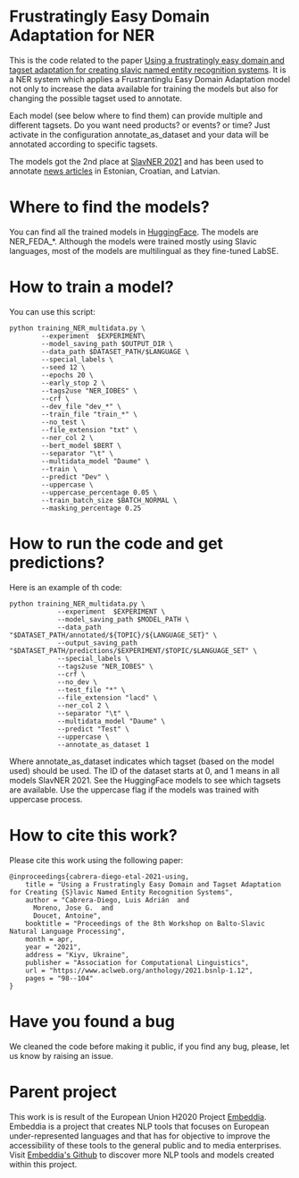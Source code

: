 # Frustratingly Easy Domain Adaptation for NER

This is the code related to the paper [Using a frustratingly easy domain and tagset adaptation for creating slavic named entity recognition systems](https://www.aclweb.org/anthology/2021.bsnlp-1.12/). It is a NER system which applies a Frustrantinglu Easy Domain Adaptation model not only to increase the data available for training the models but also for changing the possible tagset used to annotate.

Each model (see below where to find them) can provide multiple and different tagsets. Do you want need products? or events? or time? Just activate in the configuration annotate_as_dataset and your data will be annotated according to specific tagsets.

The models got the 2nd place at [SlavNER 2021](http://bsnlp.cs.helsinki.fi/shared-task.html) and has been used to annotate [news articles](https://clarin.si/repository/xmlui/handle/11356/1485) in Estonian, Croatian, and Latvian.

# Where to find the models?

You can find all the trained models in [HuggingFace](https://huggingface.co/creat89). The models are NER_FEDA\_*. Although the models were trained mostly using Slavic languages, most of the models are multilingual as they fine-tuned LabSE.

# How to train a model?

You can use this script:

```
python training_NER_multidata.py \
		--experiment  $EXPERIMENT\
		--model_saving_path $OUTPUT_DIR \
		--data_path $DATASET_PATH/$LANGUAGE \
		--special_labels \
		--seed 12 \
		--epochs 20 \
		--early_stop 2 \
		--tags2use "NER_IOBES" \
		--crf \
		--dev_file "dev_*" \
		--train_file "train_*" \
		--no_test \
		--file_extension "txt" \
		--ner_col 2 \
		--bert_model $BERT \
		--separator "\t" \
		--multidata_model "Daume" \
		--train \
		--predict "Dev" \
		--uppercase \
		--uppercase_percentage 0.05 \
		--train_batch_size $BATCH_NORMAL \
		--masking_percentage 0.25
```

# How to run the code and get predictions?

Here is an example of th code:

```
python training_NER_multidata.py \
			--experiment  $EXPERIMENT \
			--model_saving_path $MODEL_PATH \
			--data_path "$DATASET_PATH/annotated/${TOPIC}/${LANGUAGE_SET}" \
			--output_saving_path "$DATASET_PATH/predictions/$EXPERIMENT/$TOPIC/$LANGUAGE_SET" \
			--special_labels \
			--tags2use "NER_IOBES" \
			--crf \
			--no_dev \
			--test_file "*" \
			--file_extension "lacd" \
			--ner_col 2 \
			--separator "\t" \
			--multidata_model "Daume" \
			--predict "Test" \
			--uppercase \
			--annotate_as_dataset 1
```

Where annotate_as_dataset indicates which tagset (based on the model used) should be used. The ID of the dataset starts at 0, and 1 means in all models SlavNER 2021. See the HuggingFace models to see which tagsets are available. Use the uppercase flag if the models was trained with uppercase process.

# How to cite this work?

Please cite this work using the following paper:
```
@inproceedings{cabrera-diego-etal-2021-using,
    title = "Using a Frustratingly Easy Domain and Tagset Adaptation for Creating {S}lavic Named Entity Recognition Systems",
    author = "Cabrera-Diego, Luis Adrián  and
      Moreno, Jose G.  and
      Doucet, Antoine",
    booktitle = "Proceedings of the 8th Workshop on Balto-Slavic Natural Language Processing",
    month = apr,
    year = "2021",
    address = "Kiyv, Ukraine",
    publisher = "Association for Computational Linguistics",
    url = "https://www.aclweb.org/anthology/2021.bsnlp-1.12",
    pages = "98--104"
}

```
# Have you found a bug

We cleaned the code before making it public, if you find any bug, please, let us know by raising an issue.

# Parent project

This work is is result of the European Union H2020 Project [Embeddia](http://embeddia.eu/). Embeddia is a project that creates NLP tools that focuses on European under-represented languages and that has for objective to improve the accessibility of these tools to the general public and to media enterprises. Visit [Embeddia's Github](https://github.com/orgs/EMBEDDIA/) to discover more NLP tools and models created within this project.
